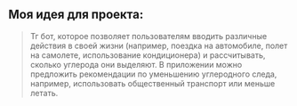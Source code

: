 ## Моя идея для проекта:
> Тг бот, которое позволяет пользователям вводить различные действия в своей жизни (например, поездка на автомобиле, полет на самолете, использование кондиционера) и рассчитывать, сколько углерода они выделяют. В приложении можно предложить рекомендации по уменьшению углеродного следа, например, использовать общественный транспорт или меньше летать.

